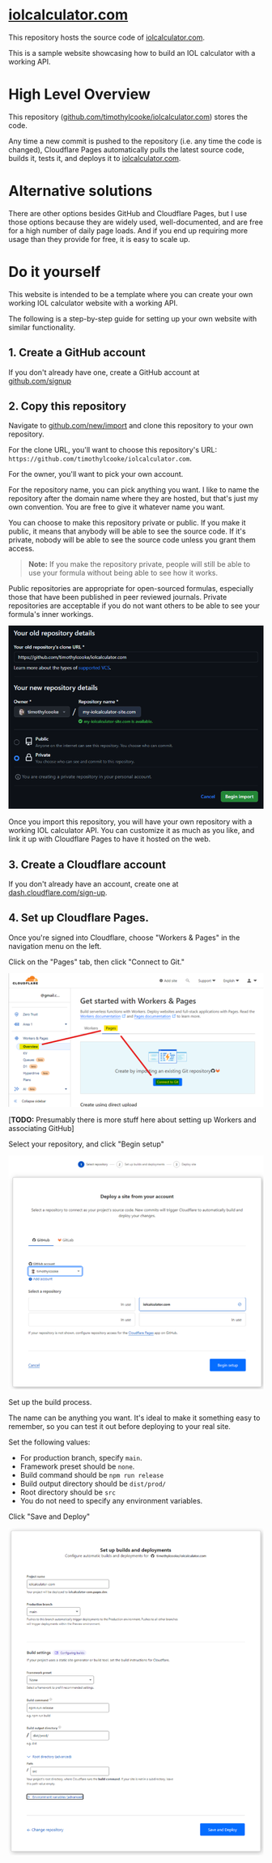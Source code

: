 # [iolcalculator.com](https://iolcalculator.com)

This repository hosts the source code of [iolcalculator.com](https://iolcalculator.com).

This is a sample website showcasing how to build an IOL calculator with a working API.

# High Level Overview

This repository ([github.com/timothylcooke/iolcalculator.com](https://github.com/timothylcooke/iolcalculator.com)) stores the code.

Any time a new commit is pushed to the repository (i.e. any time the code is changed), Cloudflare Pages automatically pulls the latest source code, builds it, tests it, and deploys it to [iolcalculator.com](https://iolcalculator.com).

# Alternative solutions

There are other options besides GitHub and Cloudflare Pages, but I use those options because they are widely used, well-documented, and are free for a high number of daily page loads. And if you end up requiring more usage than they provide for free, it is easy to scale up.

# Do it yourself

This website is intended to be a template where you can create your own working IOL calculator website with a working API.

The following is a step-by-step guide for setting up your own website with similar functionality.

## 1. Create a GitHub account

If you don't already have one, create a GitHub account at [github.com/signup](https://github.com/signup)

## 2. Copy this repository

Navigate to [github.com/new/import](https://github.com/new/import) and clone this repository to your own repository.

For the clone URL, you'll want to choose this repository's URL: `https://github.com/timothylcooke/iolcalculator.com`. 

For the owner, you'll want to pick your own account.

For the repository name, you can pick anything you want. I like to name the repository after the domain name where they are hosted, but that's just my own convention. You are free to give it whatever name you want.

You can choose to make this repository private or public. If you make it public, it means that anybody will be able to see the source code. If it's private, nobody will be able to see the source code unless you grant them access.

> **Note:** If you make the repository private, people will still be able to use your formula without being able to see how it works.

Public repositories are appropriate for open-sourced formulas, especially those that have been published in peer reviewed journals. Private repositories are acceptable if you do not want others to be able to see your formula's inner workings.

![An image that shows the settings described above](Import%20Github%20Repository.png)

Once you import this repository, you will have your own repository with a working IOL calculator API. You can customize it as much as you like, and link it up with Cloudflare Pages to have it hosted on the web.

## 3. Create a Cloudflare account

If you don't already have an account, create one at [dash.cloudflare.com/sign-up](https://dash.cloudflare.com/sign-up/).

## 4. Set up Cloudflare Pages.

Once you're signed into Cloudflare, choose "Workers & Pages" in the navigation menu on the left.

Click on the "Pages" tab, then click "Connect to Git."

![Click "Workers & Pages", then "Pages", then "Connect to Git"](Cloudflare%20Pages.png)

[**TODO:** Presumably there is more stuff here about setting up Workers and associating GitHub]

Select your repository, and click "Begin setup"

![Select your repository within Cloudflare](Link%20the%20Repository.png)

Set up the build process.

The name can be anything you want. It's ideal to make it something easy to remember, so you can test it out before deploying to your real site.

Set the following values:

- For production branch, specify `main`.
- Framework preset should be `none`.
- Build command should be `npm run release`
- Build output directory should be `dist/prod/`
- Root directory should be `src`
- You do not need to specify any environment variables.

Click "Save and Deploy"

![Set up the Build Process](Set%20up%20Build%20Process.png)
